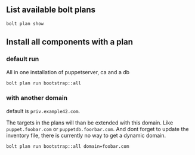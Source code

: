 ## List available bolt plans

```
bolt plan show
```

## Install all components with a plan

### default run

All in one installation of puppetserver, ca and a db

```
bolt plan run bootstrap::all
```

### with another domain

default is `priv.example42.com`.

The targets in the plans will than be extended with this domain. Like `puppet.foobar.com` or `puppetdb.foorbar.com`. And dont forget to update the inventory file,
there is currently no way to get a dynamic domain.

```
bolt plan run bootstrap::all domain=foobar.com
```

